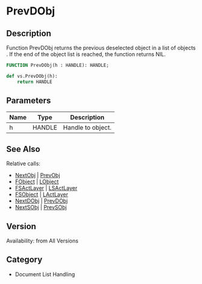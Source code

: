 # PrevDObj

## Description
Function PrevDObj returns the previous deselected object in a list of objects . If the end of the object list is reached, the function returns NIL.

```pascal
FUNCTION PrevDObj(h : HANDLE): HANDLE;
```

```python
def vs.PrevDObj(h):
    return HANDLE
```

## Parameters
|Name|Type|Description|
|---|---|---|
|h|HANDLE|Handle to object.|

## See Also
Relative calls:
* [NextObj](NextObj.md) | [PrevObj](PrevObj.md)
* [FObject](FObject.md) | [LObject](LObject.md)
* [FSActLayer](FSActLayer.md) | [LSActLayer](LSActLayer.md)
* [FSObject](FSObject.md)  | [LActLayer](LActLayer.md)
* [NextDObj](NextDObj.md) | [PrevDObj](PrevDObj.md)
* [NextSObj](NextSObj.md) | [PrevSObj](PrevSObj.md)

## Version
Availability: from All Versions

## Category
* Document List Handling

